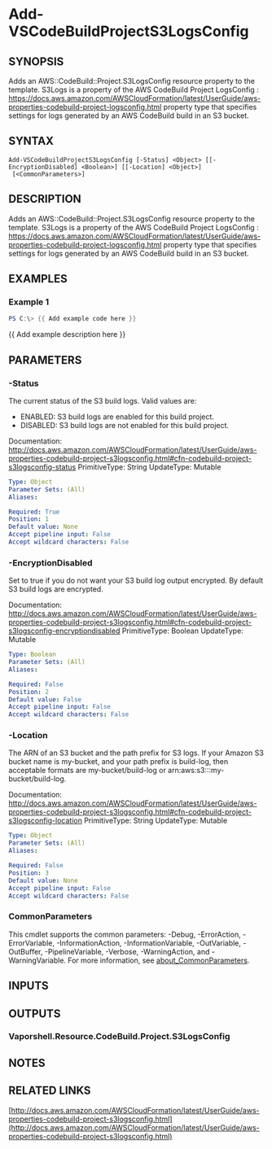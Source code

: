 # Add-VSCodeBuildProjectS3LogsConfig

## SYNOPSIS
Adds an AWS::CodeBuild::Project.S3LogsConfig resource property to the template.
S3Logs is a property of the AWS CodeBuild Project LogsConfig : https://docs.aws.amazon.com/AWSCloudFormation/latest/UserGuide/aws-properties-codebuild-project-logsconfig.html property type that specifies settings for logs generated by an AWS CodeBuild build in an S3 bucket.

## SYNTAX

```
Add-VSCodeBuildProjectS3LogsConfig [-Status] <Object> [[-EncryptionDisabled] <Boolean>] [[-Location] <Object>]
 [<CommonParameters>]
```

## DESCRIPTION
Adds an AWS::CodeBuild::Project.S3LogsConfig resource property to the template.
S3Logs is a property of the AWS CodeBuild Project LogsConfig : https://docs.aws.amazon.com/AWSCloudFormation/latest/UserGuide/aws-properties-codebuild-project-logsconfig.html property type that specifies settings for logs generated by an AWS CodeBuild build in an S3 bucket.

## EXAMPLES

### Example 1
```powershell
PS C:\> {{ Add example code here }}
```

{{ Add example description here }}

## PARAMETERS

### -Status
The current status of the S3 build logs.
Valid values are:
+  ENABLED: S3 build logs are enabled for this build project.
+  DISABLED: S3 build logs are not enabled for this build project.

Documentation: http://docs.aws.amazon.com/AWSCloudFormation/latest/UserGuide/aws-properties-codebuild-project-s3logsconfig.html#cfn-codebuild-project-s3logsconfig-status
PrimitiveType: String
UpdateType: Mutable

```yaml
Type: Object
Parameter Sets: (All)
Aliases:

Required: True
Position: 1
Default value: None
Accept pipeline input: False
Accept wildcard characters: False
```

### -EncryptionDisabled
Set to true if you do not want your S3 build log output encrypted.
By default S3 build logs are encrypted.

Documentation: http://docs.aws.amazon.com/AWSCloudFormation/latest/UserGuide/aws-properties-codebuild-project-s3logsconfig.html#cfn-codebuild-project-s3logsconfig-encryptiondisabled
PrimitiveType: Boolean
UpdateType: Mutable

```yaml
Type: Boolean
Parameter Sets: (All)
Aliases:

Required: False
Position: 2
Default value: False
Accept pipeline input: False
Accept wildcard characters: False
```

### -Location
The ARN of an S3 bucket and the path prefix for S3 logs.
If your Amazon S3 bucket name is my-bucket, and your path prefix is build-log, then acceptable formats are my-bucket/build-log or arn:aws:s3:::my-bucket/build-log.

Documentation: http://docs.aws.amazon.com/AWSCloudFormation/latest/UserGuide/aws-properties-codebuild-project-s3logsconfig.html#cfn-codebuild-project-s3logsconfig-location
PrimitiveType: String
UpdateType: Mutable

```yaml
Type: Object
Parameter Sets: (All)
Aliases:

Required: False
Position: 3
Default value: None
Accept pipeline input: False
Accept wildcard characters: False
```

### CommonParameters
This cmdlet supports the common parameters: -Debug, -ErrorAction, -ErrorVariable, -InformationAction, -InformationVariable, -OutVariable, -OutBuffer, -PipelineVariable, -Verbose, -WarningAction, and -WarningVariable. For more information, see [about_CommonParameters](http://go.microsoft.com/fwlink/?LinkID=113216).

## INPUTS

## OUTPUTS

### Vaporshell.Resource.CodeBuild.Project.S3LogsConfig
## NOTES

## RELATED LINKS

[http://docs.aws.amazon.com/AWSCloudFormation/latest/UserGuide/aws-properties-codebuild-project-s3logsconfig.html](http://docs.aws.amazon.com/AWSCloudFormation/latest/UserGuide/aws-properties-codebuild-project-s3logsconfig.html)

